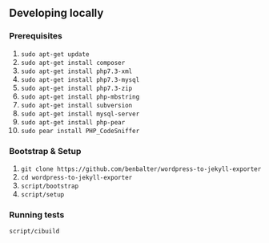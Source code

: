 ## Developing locally

### Prerequisites
1. `sudo apt-get update`
1. `sudo apt-get install composer`
1. `sudo apt-get install php7.3-xml`
1. `sudo apt-get install php7.3-mysql`
1. `sudo apt-get install php7.3-zip`
1. `sudo apt-get install php-mbstring`
1. `sudo apt-get install subversion`
1. `sudo apt-get install mysql-server`
1. `sudo apt-get install php-pear`
1. `sudo pear install PHP_CodeSniffer`

### Bootstrap & Setup
1. `git clone https://github.com/benbalter/wordpress-to-jekyll-exporter`
2. `cd wordpress-to-jekyll-exporter`
3. `script/bootstrap`
4. `script/setup`

### Running tests
`script/cibuild`
